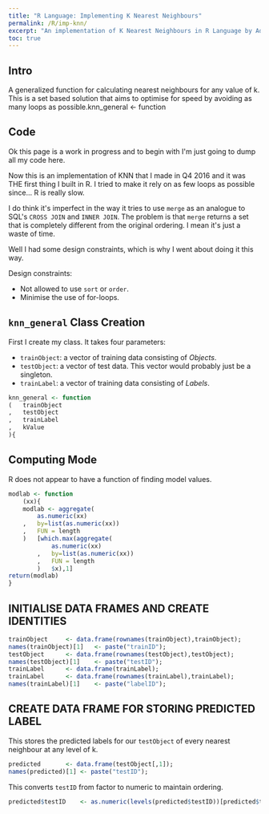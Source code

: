```yaml
---
title: "R Language: Implementing K Nearest Neighbours"
permalink: /R/imp-knn/
excerpt: "An implementation of K Nearest Neighbours in R Language by Adrian Ng"
toc: true
---
```


## Intro

A generalized function for calculating nearest neighbours for any value of k.
This is a set based solution that aims to optimise for speed by avoiding as many loops as possible.knn_general <- function

## Code

Ok this page is a work in progress and to begin with I'm just going to dump all my code here. 

Now this is an implementation of KNN that I made in Q4 2016 and it was THE first thing I built in R. 
I tried to make it rely on as few loops as possible since... R is really slow.

I do think it's imperfect in the way it tries to use `merge` as an analogue to SQL's `CROSS JOIN` and `INNER JOIN`.
The problem is that `merge` returns a set that is completely different from the original ordering. 
I mean it's just a waste of time.

Well I had some design constraints, which is why I went about doing it this way.

Design constraints: 
* Not allowed to use `sort` or `order`.
* Minimise the use of for-loops.

## `knn_general` Class Creation

First I create my class. It takes four parameters:
* `trainObject`: a vector of training data consisting of _Objects_.
* `testObject`: a vector of test data. This vector would probably just be a singleton.
* `trainLabel`: a vector of training data consisting of _Labels_.

```R
knn_general <- function
(	trainObject
,	testObject
,	trainLabel
,	kValue
){
```

## Computing Mode

R does not appear to have a function of finding model values. 

```R
modlab <- function
	(xx){
	modlab <- aggregate(	
		as.numeric(xx)
	,	by=list(as.numeric(xx))
	,	FUN = length
	)	[which.max(aggregate(	
			as.numeric(xx)
		,	by=list(as.numeric(xx))
		,	FUN = length
		)	$x),1]
return(modlab)
}
```

## INITIALISE DATA FRAMES AND CREATE IDENTITIES

```R
trainObject		<- data.frame(rownames(trainObject),trainObject);
names(trainObject)[1]	<- paste("trainID");
testObject		<- data.frame(rownames(testObject),testObject);
names(testObject)[1]	<- paste("testID");
trainLabel		<- data.frame(trainLabel);
trainLabel		<- data.frame(rownames(trainLabel),trainLabel);
names(trainLabel)[1]	<- paste("labelID");
```

## CREATE DATA FRAME FOR STORING PREDICTED LABEL

This stores the predicted labels for our `testObject` of every nearest neighbour at any level of k.

```R
predicted		<- data.frame(testObject[,1]);
names(predicted)[1]	<- paste("testID");
```
This converts `testID` from factor to numeric to maintain ordering.

```R
predicted$testID	<- as.numeric(levels(predicted$testID))[predicted$testID]
```




